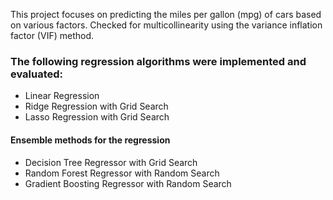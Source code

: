This project focuses on predicting the miles per gallon (mpg) of cars based on various factors. 
Checked for multicollinearity using the variance inflation factor (VIF) method.
### The following regression algorithms were implemented and evaluated:
* Linear Regression
* Ridge Regression with Grid Search
* Lasso Regression with Grid Search
#### Ensemble methods for the regression
* Decision Tree Regressor with Grid Search
* Random Forest Regressor with Random Search
* Gradient Boosting Regressor with Random Search
